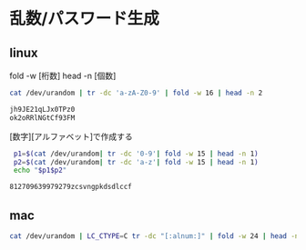 # 乱数/パスワード生成 

## linux

fold -w [桁数]
head -n [個数]

```bash
cat /dev/urandom | tr -dc 'a-zA-Z0-9' | fold -w 16 | head -n 2 

jh9JE21qLJx0TPz0
ok2oRRlNGtCf93FM
```

[数字][アルファベット]で作成する
```bash
 p1=$(cat /dev/urandom| tr -dc '0-9'| fold -w 15 | head -n 1)
 p2=$(cat /dev/urandom| tr -dc 'a-z'| fold -w 15 | head -n 1)
 echo "$p1$p2"

812709639979279zcsvngpkdsdlccf
```

## mac

```bash
cat /dev/urandom | LC_CTYPE=C tr -dc "[:alnum:]" | fold -w 24 | head -n 20
```